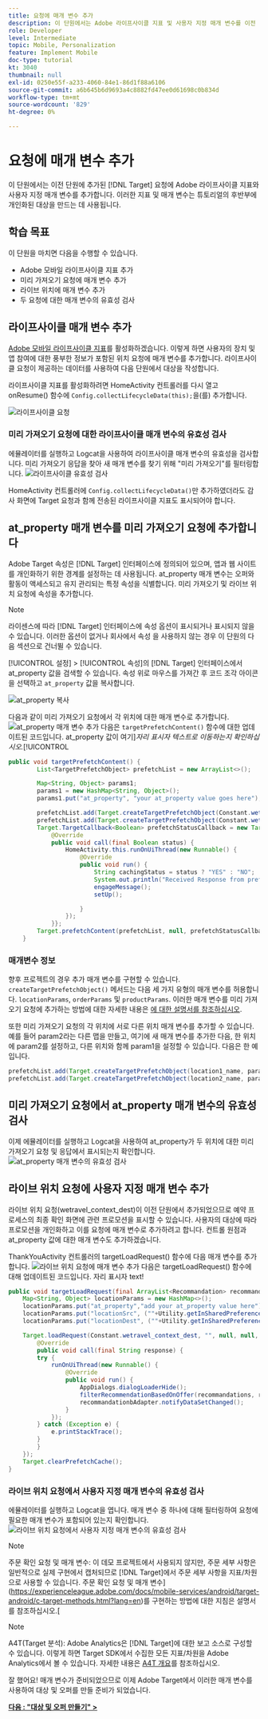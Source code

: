 ```yaml
---
title: 요청에 매개 변수 추가
description: 이 단원에서는 Adobe 라이프사이클 지표 및 사용자 지정 매개 변수를 이전 단원에 추가된 Target 요청에 추가합니다. 이러한 지표 및 매개 변수는 튜토리얼의 후반부에 개인화된 대상을 만드는 데 사용됩니다.
role: Developer
level: Intermediate
topic: Mobile, Personalization
feature: Implement Mobile
doc-type: tutorial
kt: 3040
thumbnail: null
exl-id: 0250e55f-a233-4060-84e1-86d1f88a6106
source-git-commit: a6b645b6d9693a4c8882fd47ee0d61698c0b834d
workflow-type: tm+mt
source-wordcount: '829'
ht-degree: 0%

---
```


# 요청에 매개 변수 추가

이 단원에서는 이전 단원에 추가된 [!DNL Target] 요청에 Adobe 라이프사이클 지표와 사용자 지정 매개 변수를 추가합니다. 이러한 지표 및 매개 변수는 튜토리얼의 후반부에 개인화된 대상을 만드는 데 사용됩니다.

## 학습 목표

이 단원을 마치면 다음을 수행할 수 있습니다.

* Adobe 모바일 라이프사이클 지표 추가
* 미리 가져오기 요청에 매개 변수 추가
* 라이브 위치에 매개 변수 추가
* 두 요청에 대한 매개 변수의 유효성 검사

## 라이프사이클 매개 변수 추가

[Adobe 모바일 라이프사이클 지표](https://docs.adobe.com/content/help/en/mobile-services/android/metrics.html)를 활성화하겠습니다. 이렇게 하면 사용자의 장치 및 앱 참여에 대한 풍부한 정보가 포함된 위치 요청에 매개 변수를 추가합니다. 라이프사이클 요청이 제공하는 데이터를 사용하여 다음 단원에서 대상을 작성합니다.

라이프사이클 지표를 활성화하려면 HomeActivity 컨트롤러를 다시 열고 onResume() 함수에 `Config.collectLifecycleData(this);`을(를) 추가합니다.

![라이프사이클 요청](assets/lifecycle_code.jpg)

### 미리 가져오기 요청에 대한 라이프사이클 매개 변수의 유효성 검사

에뮬레이터를 실행하고 Logcat을 사용하여 라이프사이클 매개 변수의 유효성을 검사합니다. 미리 가져오기 응답을 찾아 새 매개 변수를 찾기 위해 &quot;미리 가져오기&quot;를 필터링합니다.
![라이프사이클 유효성 검사](assets/lifecycle_validation.jpg)

HomeActivity 컨트롤러에 `Config.collectLifecycleData()`만 추가하였더라도 감사 화면에 Target 요청과 함께 전송된 라이프사이클 지표도 표시되어야 합니다.

## at_property 매개 변수를 미리 가져오기 요청에 추가합니다

Adobe Target 속성은 [!DNL Target] 인터페이스에 정의되어 있으며, 앱과 웹 사이트를 개인화하기 위한 경계를 설정하는 데 사용됩니다. at_property 매개 변수는 오퍼와 활동이 액세스되고 유지 관리되는 특정 속성을 식별합니다. 미리 가져오기 및 라이브 위치 요청에 속성을 추가합니다.

>[!NOTE]
>
>라이센스에 따라 [!DNL Target] 인터페이스에 속성 옵션이 표시되거나 표시되지 않을 수 있습니다. 이러한 옵션이 없거나 회사에서 속성 을 사용하지 않는 경우 이 단원의 다음 섹션으로 건너뛸 수 있습니다.

[!UICONTROL 설정] > [!UICONTROL 속성]의 [!DNL Target] 인터페이스에서 at_property 값을 검색할 수 있습니다.  속성 위로 마우스를 가져간 후 코드 조각 아이콘을 선택하고 `at_property` 값을 복사합니다.

![at_property 복사](assets/at_property_interface.jpg)

다음과 같이 미리 가져오기 요청에서 각 위치에 대한 매개 변수로 추가합니다.
![at_property 매개 변수 추가](assets/params_at_property.jpg)
다음은 `targetPrefetchContent()` 함수에 대한 업데이트된 코드입니다. at_property 값이 여기&#x200B;]_자리 표시자 텍스트로 이동하는지 확인하십시오._[!UICONTROL 

```java
public void targetPrefetchContent() {
        List<TargetPrefetchObject> prefetchList = new ArrayList<>();

        Map<String, Object> params1;
        params1 = new HashMap<String, Object>();
        params1.put("at_property", "your at_property value goes here");

        prefetchList.add(Target.createTargetPrefetchObject(Constant.wetravel_engage_home, params1));
        prefetchList.add(Target.createTargetPrefetchObject(Constant.wetravel_engage_search, params1));
        Target.TargetCallback<Boolean> prefetchStatusCallback = new Target.TargetCallback<Boolean>() {
            @Override
            public void call(final Boolean status) {
                HomeActivity.this.runOnUiThread(new Runnable() {
                    @Override
                    public void run() {
                        String cachingStatus = status ? "YES" : "NO";
                        System.out.println("Received Response from prefetch : " + cachingStatus);
                        engageMessage();
                        setUp();

                    }
                });
            }};
        Target.prefetchContent(prefetchList, null, prefetchStatusCallback);
    }
```

### 매개변수 정보

향후 프로젝트의 경우 추가 매개 변수를 구현할 수 있습니다. `createTargetPrefetchObject()` 메서드는 다음 세 가지 유형의 매개 변수를 허용합니다. `locationParams`, `orderParams` 및 `productParams`. 이러한 매개 변수를 미리 가져오기 요청에 추가하는 방법에 대한 자세한 내용은 [에 대한 설명서를 참조하십시오](https://experienceleague.adobe.com/docs/mobile-services/android/target-android/c-mob-target-prefetch-android.html?lang=en).

또한 미리 가져오기 요청의 각 위치에 서로 다른 위치 매개 변수를 추가할 수 있습니다. 예를 들어 param2라는 다른 맵을 만들고, 여기에 새 매개 변수를 추가한 다음, 한 위치에 param2를 설정하고, 다른 위치와 함께 param1을 설정할 수 있습니다. 다음은 한 예입니다.

```java
prefetchList.add(Target.createTargetPrefetchObject(location1_name, params1);
prefetchList.add(Target.createTargetPrefetchObject(location2_name, params2);
```

## 미리 가져오기 요청에서 at_property 매개 변수의 유효성 검사

이제 에뮬레이터를 실행하고 Logcat을 사용하여 at_property가 두 위치에 대한 미리 가져오기 요청 및 응답에서 표시되는지 확인합니다.
![at_property 매개 변수의 유효성 검사](assets/parameters_at_property_validation.jpg)

## 라이브 위치 요청에 사용자 지정 매개 변수 추가

라이브 위치 요청(wetravel_context_dest)이 이전 단원에서 추가되었으므로 예약 프로세스의 최종 확인 화면에 관련 프로모션을 표시할 수 있습니다. 사용자의 대상에 따라 프로모션을 개인화하고 이를 요청에 매개 변수로 추가하려고 합니다. 컨트롤 원점과 at_property 값에 대한 매개 변수도 추가하겠습니다.

ThankYouActivity 컨트롤러의 targetLoadRequest() 함수에 다음 매개 변수를 추가합니다.
![라이브 위치 요청에 매개 변수 추가](assets/parameters_live_location.jpg)
다음은 targetLoadRequest() 함수에 대해 업데이트된 코드입니다. 자리 표시자 text!

```java
public void targetLoadRequest(final ArrayList<Recommandation> recommandations) {
    Map<String, Object> locationParams = new HashMap<>();
    locationParams.put("at_property","add your at_property value here");
    locationParams.put("locationSrc", (""+Utility.getInSharedPreference(ThankYouActivity.this,Constant.departure,"")));
    locationParams.put("locationDest", (""+Utility.getInSharedPreference(ThankYouActivity.this,Constant.destination,"")));

    Target.loadRequest(Constant.wetravel_context_dest, "", null, null, locationParams, new Target.TargetCallback<String>() {
        @Override
        public void call(final String response) {
        try {
            runOnUiThread(new Runnable() {
                @Override
                public void run() {
                    AppDialogs.dialogLoaderHide();
                    filterRecommendationBasedOnOffer(recommandations, response);
                    recommandationbAdapter.notifyDataSetChanged();
                }
            });
        } catch (Exception e) {
            e.printStackTrace();
        }
        }
    });
    Target.clearPrefetchCache();
}
```

### 라이브 위치 요청에서 사용자 지정 매개 변수의 유효성 검사

에뮬레이터를 실행하고 Logcat을 엽니다. 매개 변수 중 하나에 대해 필터링하여 요청에 필요한 매개 변수가 포함되어 있는지 확인합니다.
![라이브 위치 요청에서 사용자 지정 매개 변수의 유효성 검사](assets/parameters_live_location_validation.jpg)

>[!NOTE]
>
>주문 확인 요청 및 매개 변수: 이 데모 프로젝트에서 사용되지 않지만, 주문 세부 사항은 일반적으로 실제 구현에서 캡처되므로 [!DNL Target]에서 주문 세부 사항을 지표/차원으로 사용할 수 있습니다. 주문 확인 요청 및 매개 변수](https://experienceleague.adobe.com/docs/mobile-services/android/target-android/c-target-methods.html?lang=en)를 구현하는 방법에 대한 지침은 설명서를 참조하십시오.[

>[!NOTE]
>
>A4T(Target 분석): Adobe Analytics은 [!DNL Target]에 대한 보고 소스로 구성할 수 있습니다. 이렇게 하면 Target SDK에서 수집한 모든 지표/차원을 Adobe Analytics에서 볼 수 있습니다. 자세한 내용은 [A4T 개요](https://experienceleague.adobe.com/docs/target/using/integrate/a4t/a4t.html?lang=en)를 참조하십시오.

잘 했어요! 매개 변수가 준비되었으므로 이제 Adobe Target에서 이러한 매개 변수를 사용하여 대상 및 오퍼를 만들 준비가 되었습니다.

**[다음 : &quot;대상 및 오퍼 만들기&quot; >](create-audiences-and-offers.md)**
